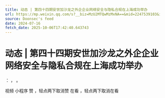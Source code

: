 ```yaml
---
title: 动态 | 第四十四期安世加沙龙之外企企业网络安全与隐私合规在上海成功举办
url: https://mp.weixin.qq.com/s?__biz=MzU2MTQwMzMxNA==&mid=2247539103&idx=1&sn=c38f24e12c711e2a291a71e7bd50ca8b
source: Doonsec's feed
date: 2024-07-16
fetch_date: 2025-10-06T17:42:40.643743
---
```


# 动态 | 第四十四期安世加沙龙之外企企业网络安全与隐私合规在上海成功举办

：
，
。

视频
小程序
赞
，轻点两下取消赞
在看
，轻点两下取消在看